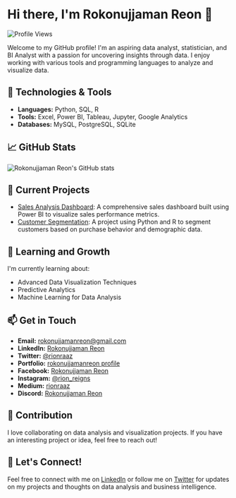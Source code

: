 # Hi there, I'm Rokonujjaman Reon 👋

![Profile Views](https://komarev.com/ghpvc/?username=RokonujjamanReon&color=blue)

Welcome to my GitHub profile! I'm an aspiring data analyst, statistician, and BI Analyst with a passion for uncovering insights through data. I enjoy working with various tools and programming languages to analyze and visualize data.

## 🔧 Technologies & Tools

- **Languages:** Python, SQL, R
- **Tools:** Excel, Power BI, Tableau, Jupyter, Google Analytics
- **Databases:** MySQL, PostgreSQL, SQLite

## 📈 GitHub Stats

![Rokonujjaman Reon's GitHub stats](https://github-readme-stats.vercel.app/api?username=RokonujjamanReon&show_icons=true&theme=radical)

## 🔭 Current Projects

- [Sales Analysis Dashboard](https://github.com/RokonujjamanReon/sales-analysis-dashboard): A comprehensive sales dashboard built using Power BI to visualize sales performance metrics.
- [Customer Segmentation](https://github.com/RokonujjamanReon/customer-segmentation): A project using Python and R to segment customers based on purchase behavior and demographic data.

## 🌱 Learning and Growth

I'm currently learning about:

- Advanced Data Visualization Techniques
- Predictive Analytics
- Machine Learning for Data Analysis

## 📫 Get in Touch

- **Email:** [rokonujjamanreon@gmail.com](mailto:rokonujjamanreon@gmail.com)
- **LinkedIn:** [Rokonujjaman Reon](https://www.linkedin.com/in/rokonuj-jaman-reon-169349228/)
- **Twitter:** [@rionraaz](https://twitter.com/rionraaz)
- **Portfolio:** [rokonujjamanreon profile](https://sites.google.com/view/rokonujjamanreon/about)
- **Facebook:** [Rokonujjaman Reon](https://www.facebook.com/rionreigns.rionreigns)
- **Instagram:** [@rion_reigns](https://www.instagram.com/rion_reigns/?hl=en)
- **Medium:** [rionraaz](https://medium.com/@rionraaz)
- **Discord:** [Rokonujjaman Reon](https://www.linkedin.com/in/rokonuj-jaman-reon-169349228/)
  
## 🤝 Contribution

I love collaborating on data analysis and visualization projects. If you have an interesting project or idea, feel free to reach out!

## 💬 Let's Connect!

Feel free to connect with me on [LinkedIn](https://www.linkedin.com/in/rokonuj-jaman-reon-169349228/) or follow me on [Twitter](https://twitter.com/rionraaz) for updates on my projects and thoughts on data analysis and business intelligence.
